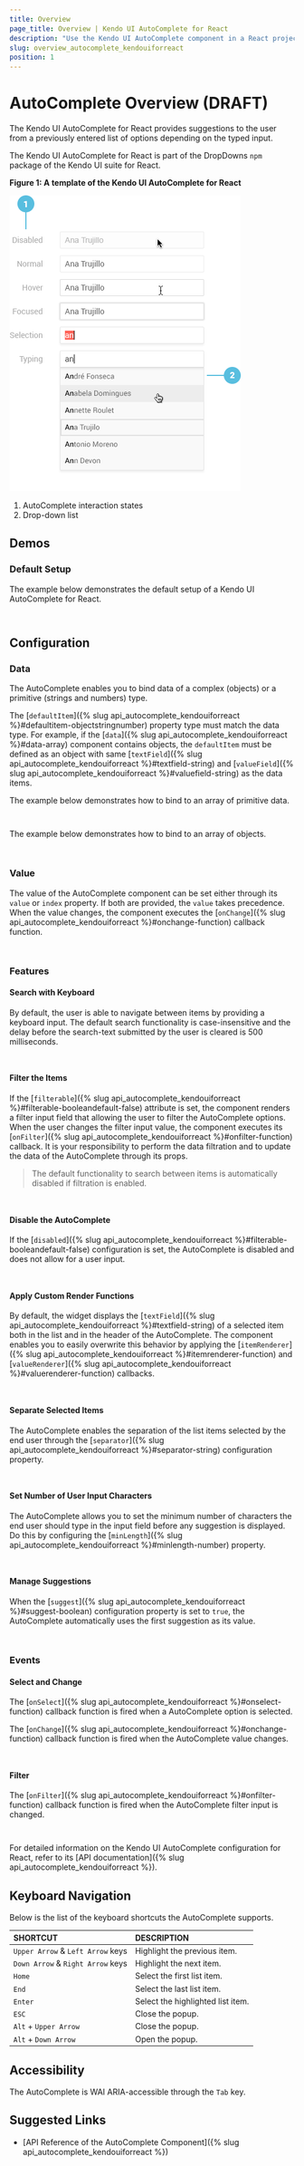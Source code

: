 ```yaml
---
title: Overview
page_title: Overview | Kendo UI AutoComplete for React
description: "Use the Kendo UI AutoComplete component in a React project."
slug: overview_autocomplete_kendouiforreact
position: 1
---
```


# AutoComplete Overview (DRAFT)

The Kendo UI AutoComplete for React provides suggestions to the user from a previously entered list of options depending on the typed input.

The Kendo UI AutoComplete for React is part of the DropDowns `npm` package of the Kendo UI suite for React.

**Figure 1: A template of the Kendo UI AutoComplete for React**

![Template of the Kendo UI AutoComplete for React](images/autocomplete.png)

1. AutoComplete interaction states
2. Drop-down list

## Demos

### Default Setup

The example below demonstrates the default setup of a Kendo UI AutoComplete for React.

```html-preview

```
```jsx

```

## Configuration

### Data

The AutoComplete enables you to bind data of a complex (objects) or a primitive (strings and numbers) type.

The [`defaultItem`]({% slug api_autocomplete_kendouiforreact %}#defaultitem-objectstringnumber) property type must match the data type. For example, if the [`data`]({% slug api_autocomplete_kendouiforreact %}#data-array) component contains objects, the `defaultItem` must be defined as an object with same [`textField`]({% slug api_autocomplete_kendouiforreact %}#textfield-string) and [`valueField`]({% slug api_autocomplete_kendouiforreact %}#valuefield-string) as the data items.

The example below demonstrates how to bind to an array of primitive data.

```html

```
```jsx

```

The example below demonstrates how to bind to an array of objects.

```html

```
```jsx

```

### Value

The value of the AutoComplete component can be set either through its `value` or `index` property. If both are provided, the `value` takes precedence. When the value changes, the component executes the [`onChange`]({% slug api_autocomplete_kendouiforreact %}#onchange-function) callback function.

```html-preview
```
```jsx
```

### Features

#### Search with Keyboard

By default, the user is able to navigate between items by providing a keyboard input. The default search functionality is case-insensitive and the delay before the search-text submitted by the user is cleared is 500 milliseconds.

```html-preview
```
```jsx
```

#### Filter the Items

If the [`filterable`]({% slug api_autocomplete_kendouiforreact %}#filterable-booleandefault-false) attribute is set, the component renders a filter input field that allowing the user to filter the AutoComplete options. When the user changes the filter input value, the component executes its [`onFilter`]({% slug api_autocomplete_kendouiforreact %}#onfilter-function) callback. It is your responsibility to perform the data filtration and to update the data of the AutoComplete through its props.

> The default functionality to search between items is automatically disabled if filtration is enabled.

```html-preview
```
```jsx
```

#### Disable the AutoComplete

If the [`disabled`]({% slug api_autocomplete_kendouiforreact %}#filterable-booleandefault-false) configuration is set, the AutoComplete is disabled and does not allow for a user input.

```html-preview
```
```jsx
```

#### Apply Custom Render Functions

By default, the widget displays the [`textField`]({% slug api_autocomplete_kendouiforreact %}#textfield-string) of a selected item both in the list and in the header of the AutoComplete. The component enables you to easily overwrite this behavior by applying the [`itemRenderer`]({% slug api_autocomplete_kendouiforreact %}#itemrenderer-function) and [`valueRenderer`]({% slug api_autocomplete_kendouiforreact %}#valuerenderer-function) callbacks.

```html-preview
```
```jsx
```

#### Separate Selected Items

The AutoComplete enables the separation of the list items selected by the end user through the [`separator`]({% slug api_autocomplete_kendouiforreact %}#separator-string) configuration property.

```html-preview
```
```jsx
```

#### Set Number of User Input Characters

The AutoComplete allows you to set the minimum number of characters the end user should type in the input field before any suggestion is displayed. Do this by configuring the [`minLength`]({% slug api_autocomplete_kendouiforreact %}#minlength-number) property.

```html-preview
```
```jsx
```

#### Manage Suggestions

When the [`suggest`]({% slug api_autocomplete_kendouiforreact %}#suggest-boolean) configuration property is set to `true`, the AutoComplete automatically uses the first suggestion as its value.

```html-preview
```
```jsx
```

### Events

#### Select and Change

The [`onSelect`]({% slug api_autocomplete_kendouiforreact %}#onselect-function) callback function is fired when a AutoComplete option is selected.

The [`onChange`]({% slug api_autocomplete_kendouiforreact %}#onchange-function) callback function is fired when the AutoComplete value changes.

```html
```
```jsx
```

#### Filter

The [`onFilter`]({% slug api_autocomplete_kendouiforreact %}#onfilter-function) callback function is fired when the AutoComplete filter input is changed.

```html
```
```jsx
```

For detailed information on the Kendo UI AutoComplete configuration for React, refer to its [API documentation]({% slug api_autocomplete_kendouiforreact %}).

## Keyboard Navigation

Below is the list of the keyboard shortcuts the AutoComplete supports.

| SHORTCUT                            | DESCRIPTION         |
|:---                                 |:---                 |
| `Upper Arrow` & `Left Arrow` keys   | Highlight the previous item.      |
| `Down Arrow` & `Right Arrow` keys   | Highlight the next item.          |
| `Home`                              | Select the first list item.       |
| `End`                               | Select the last list item.        |
| `Enter`                             | Select the highlighted list item. |
| `ESC`                               | Close the popup.                  |
| `Alt` + `Upper Arrow`               | Close the popup.                  |
| `Alt` + `Down Arrow`                | Open the popup.                   |

## Accessibility

The AutoComplete is WAI ARIA-accessible through the `Tab` key.

## Suggested Links

* [API Reference of the AutoComplete Component]({% slug api_autocomplete_kendouiforreact %})
